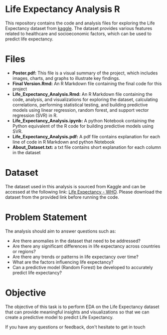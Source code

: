 # Life Expectancy Analysis R
This repository contains the code and analysis files for exploring the Life Expectancy dataset from [kaggle](https://www.kaggle.com/). The dataset provides various features related to healthcare and socioeconomic factors, which can be used to predict life expectancy.

# Files
* **Poster.pdf:** This file is a visual summary of the project, which includes images, charts, and graphs to illustrate key findings.
* **Final Version.Rmd:** An R Markdown file containing the final code for this project
* **Life_Expectancy_Analysis.Rmd:** An R Markdown file containing the code, analysis, and visualizations for exploring the dataset, calculating correlations, performing statistical testing, and building predictive models using linear regression, random forest, and support vector regression (SVR) in R.
* **Life_Expectancy_Analysis.ipynb:** A python Notebook containing the Python equivalent of the R code for building predictive models using SVR.
* **Life_Expectancy_Analysis.pdf:** A pdf file contains explanation for each line of code in R Markdown and python Notebook
* **About_Dataset.txt:** a txt file contains short explanation for each column in the dataset

# Dataset
The dataset used in this analysis is sourced from Kaggle and can be accessed at the following link: [Life Expectancy - WHO](https://www.kaggle.com/datasets/kumarajarshi/life-expectancy-who). Please download the dataset from the provided link before running the code.

# Problem Statement
The analysis should aim to answer questions such as:
* Are there anomalies in the dataset that need to be addressed?
* Are there any significant differences in life expectancy across countries or regions?
* Are there any trends or patterns in life expectancy over time?
* What are the factors influencing life expectancy?
* Can a predictive model (Random Forest) be developed to accurately predict life expectancy?

# Objective
The objective of this task is to perform EDA on the Life Expectancy dataset that can provide meaningful insights and visualizations so that we can create a predictive model to predict Life Expectancy.

If you have any questions or feedback, don't hesitate to get in touch
